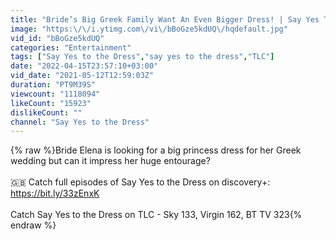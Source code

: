 ```yaml
---
title: "Bride’s Big Greek Family Want An Even Bigger Dress! | Say Yes To The Dress UK"
image: "https:\/\/i.ytimg.com\/vi\/bBoGze5kdUQ\/hqdefault.jpg"
vid_id: "bBoGze5kdUQ"
categories: "Entertainment"
tags: ["Say Yes to the Dress","say yes to the dress","TLC"]
date: "2022-04-15T23:57:10+03:00"
vid_date: "2021-05-12T12:59:03Z"
duration: "PT9M39S"
viewcount: "1118094"
likeCount: "15923"
dislikeCount: ""
channel: "Say Yes to the Dress"
---
```

{% raw %}Bride Elena is looking for a big princess dress for her Greek wedding but can it impress her huge entourage?<br /><br />🇬🇧 Catch full episodes of Say Yes to the Dress on discovery+: <a rel="nofollow" target="blank" href="https://bit.ly/33zEnxK">https://bit.ly/33zEnxK</a><br /><br />Catch Say Yes to the Dress on TLC - Sky 133, Virgin 162, BT TV 323{% endraw %}
